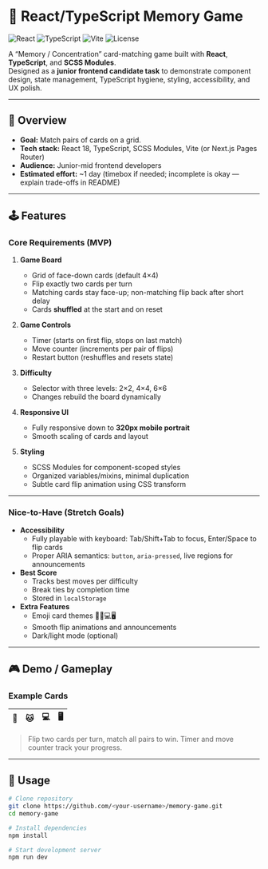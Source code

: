# 🧠 React/TypeScript Memory Game

![React](https://img.shields.io/badge/React-18-blue?logo=react)
![TypeScript](https://img.shields.io/badge/TypeScript-4.9-blue?logo=typescript)
![Vite](https://img.shields.io/badge/Vite-4.3-green?logo=vite)
![License](https://img.shields.io/badge/License-MIT-yellow)

A “Memory / Concentration” card-matching game built with **React**, **TypeScript**, and **SCSS Modules**.  
Designed as a **junior frontend candidate task** to demonstrate component design, state management, TypeScript hygiene, styling, accessibility, and UX polish.

---

## 🎯 Overview

- **Goal:** Match pairs of cards on a grid.
- **Tech stack:** React 18, TypeScript, SCSS Modules, Vite (or Next.js Pages Router)
- **Audience:** Junior-mid frontend developers
- **Estimated effort:** ~1 day (timebox if needed; incomplete is okay — explain trade-offs in README)

---

## 🕹 Features

### Core Requirements (MVP)

1. **Game Board**
   - Grid of face-down cards (default 4×4)
   - Flip exactly two cards per turn
   - Matching cards stay face-up; non-matching flip back after short delay
   - Cards **shuffled** at the start and on reset

2. **Game Controls**
   - Timer (starts on first flip, stops on last match)
   - Move counter (increments per pair of flips)
   - Restart button (reshuffles and resets state)

3. **Difficulty**
   - Selector with three levels: 2×2, 4×4, 6×6
   - Changes rebuild the board dynamically

4. **Responsive UI**
   - Fully responsive down to **320px mobile portrait**
   - Smooth scaling of cards and layout

5. **Styling**
   - SCSS Modules for component-scoped styles
   - Organized variables/mixins, minimal duplication
   - Subtle card flip animation using CSS transform

---

### Nice-to-Have (Stretch Goals)

- **Accessibility**
  - Fully playable with keyboard: Tab/Shift+Tab to focus, Enter/Space to flip cards
  - Proper ARIA semantics: `button`, `aria-pressed`, live regions for announcements
- **Best Score**
  - Tracks best moves per difficulty
  - Break ties by completion time
  - Stored in `localStorage`
- **Extra Features**
  - Emoji card themes 🐶🐱💻🖥️
  - Smooth flip animations and announcements
  - Dark/light mode (optional)

---

## 🎮 Demo / Gameplay

### Example Cards

| 🐶 | 🐱 | 💻 | 🖥️ |
|---|---|---|---|

> Flip two cards per turn, match all pairs to win. Timer and move counter track your progress.

---

## 🚀 Usage

```bash
# Clone repository
git clone https://github.com/<your-username>/memory-game.git
cd memory-game

# Install dependencies
npm install

# Start development server
npm run dev
